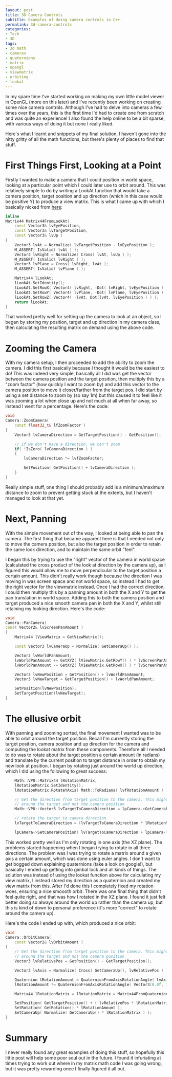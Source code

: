```yaml
---
layout: post
title: 3D Camera Controls
subtitle: Examples of doing camera controls in C++.
permalink: 3d-camera-controls
categories:
- Tech
- 3D
tags:
- 3d math
- cameras
- quaternions
- matrix
- opengl
- viewmatrix
- orbiting
- lookat
---
```

In my spare time I've started working on making my own little model viewer in OpenGL (more on this later) and I've recently been working on creating some nice camera controls. Although I've had to delve into cameras a few times over the years, this is the first time I'd had to create one from scratch and was quite an experience! I also found the help online to be a bit sparse, with various ways of doing it but none I really liked.

Here's what I learnt and snippets of my final solution, I haven't gone into the nitty gritty of all the math functions, but there's plenty of places to find that stuff.

# First Things First, Looking at a Point

Firstly I wanted to make a camera that I could position in world space, looking at a particular point which I could later use to orbit around. This was relatively simple to do by writing a LookAt function that would take a camera position, target position and up direction (which in this case would be positive Y) to produce a view matrix. This is what I came up with which I basically nicked from [here](http://www.opengl.org/wiki/GluLookAt_code):

```cpp
inline
Matrix44 Matrix44FromLookAt(
    const Vector3& lvEyePosition,
    const Vector3& lvTargetPosition,
    const Vector3& lvUp )
{
    Vector3 lvAt = Normalize( lvTargetPosition - lvEyePosition );
    M_ASSERT( IsValid( lvAt ) );
    Vector3 lvRight = Normalize( Cross( lvAt, lvUp ) );
    M_ASSERT( IsValid( lvRight ) );
    Vector3 lvPlane = Cross( lvRight, lvAt );
    M_ASSERT( IsValid( lvPlane ) );

    Matrix44 lLookAt;
    lLookAt.SetIdentity();
    lLookAt.SetRowX( Vector4( lvRight, -Dot( lvRight, lvEyePosition ) ) );
    lLookAt.SetRowY( Vector4( lvPlane, -Dot( lvPlane, lvEyePosition ) ) );
    lLookAt.SetRowZ( Vector4( -lvAt, Dot(lvAt, lvEyePosition ) ) );
    return lLookAt;
}
```

That worked pretty well for setting up the camera to look at an object, so I began by storing my position, target and up direction in my camera class, then calculating the resulting matrix on demand using the above code.

# Zooming the Camera

With my camera setup, I then proceeded to add the ability to zoom the camera. I did this first basically because I thought it would be the easiest to do! This was indeed very simple, basically all I did was get the vector between the camera position and the target position, then multiply this by a "zoom factor" (how quickly I want to zoom by) and add this vector to the camera position to move it closer/farther from the target pos. I did start by using a set distance to zoom by (so say 1m) but this caused it to feel like it was zooming a lot when close up and not much at all when far away, so instead I went for a percentage. Here's the code:

```cpp
void
Camera::ZoomCamera(
    const float32_t& lfZoomFactor )
{
    Vector3 lvCameraDirection = GetTargetPosition() - GetPosition();

    // if we don't have a direction, we can't zoom
    if( !IsZero( lvCameraDirection ) )
    {
        lvCameraDirection *= lvfZoomFactor;

        SetPosition( GetPosition() + lvCameraDirection );
    }
}
```

Really simple stuff, one thing I should probably add is a minimum/maximum distance to zoom to prevent getting stuck at the extents, but I haven't managed to look at that yet.

# Next, Panning

With the simple movement out of the way, I looked at being able to pan the camera. The first thing that became apparent here is that I needed not only to move the camera position, but also the target position in order to retain the same look direction, and to maintain the same orbit "feel".

I began this by trying to use the "right" vector of the camera in world space (calculated the cross product of the look at direction by the camera up), as I figured this would allow me to move perpendicular to the target position a certain amount. This didn't really work though because the direction I was moving in was screen space and not world space, so instead I had to get the right vector for the viewmatrix instead. Once I had the correct direction, I could then multiply this by a panning amount in both the X and Y to get the pan translation in world space. Adding this to both the camera position and target produced a nice smooth camera pan in both the X and Y, whilst still retaining my looking direction. Here's the code:

```cpp
void
Camera::PanCamera(
const Vector2& lvScreenPanAmount )
{
    Matrix44 lViewMatrix = GetViewMatrix();

    const Vector3 lvCameraUp = Normalize( GetCameraUp() );

    Vector3 lvWorldPanAmount;
    lvWorldPanAmount += GetXYZ( lViewMatrix.GetRowY() ) * lvScreenPanAmount.GetY();
    lvWorldPanAmount -= GetXYZ( lViewMatrix.GetRowX() ) * lvScreenPanAmount.GetX(); // reversed as it makes more sense!

    Vector3 lvNewPosition = GetPosition() + lvWorldPanAmount;
    Vector3 lvNewTarget = GetTargetPosition() + lvWorldPanAmount;

    SetPosition(lvNewPosition);
    SetTargetPosition(lvNewTarget);
}
```

# The ellusive orbit

With panning and zooming sorted, the final movement I wanted was to be able to orbit around the target position. Recall I'm currently storing the target position, camera position and up direction for the camera and computing the lookat matrix from these components. Therefore all I needed to do was to rotate about the target position a certain amount (in radians) and translate by the current position to target distance in order to obtain my new look at position. I began by rotating just around the world up direction, which I did using the following to great success:

```cpp
    Math::VPU::Matrix44 lRotationMatrix;
    lRotationMatrix.SetIdentity();
    lRotationMatrix.RotateYAxis( Math::ToRadians( lvfRotationAmount ) );

    // Get the direction from target position to the camera. This might seem a little backward, but we want to rotate
    // around the target and not the camera position
    Math::VPU::Vector3 lvTargetToCameraDirection = lpCamera->GetCameraPosition() - lpCamera->GetTargetPosition();

    // rotate the target to camera direction
    lvTargetToCameraDirection = (lvTargetToCameraDirection * lRotationMatrix);

    lpCamera->SetCameraPosition( lvTargetToCameraDirection + lpCamera->GetTargetPosition() );
```

This worked pretty well as I'm only rotating in one axis (the XZ plane). The problems started happening when I began trying to rotate in all three directions. The problem was I was trying to rotate a matrix around a given axis a certain amount, which was done using euler angles. I don't want to get bogged down explaining quaternions (take a look on google!), but basically I ended up getting into gimbal lock and all kinds of things. The solution was instead of using the lookat function above for calculating my view matrix, I instead stored my direction as a quaternion and created my view matrix from this. After I'd done this I completely fixed my rotation woes, ensuring a nice smoooth orbit. There was one final thing that didn't feel quite right, and that was how I rotated in the XZ plane. I found it just felt better doing so always around the world up rather than the camera up, but this is kind of down to personal preference (it's more "correct" to rotate around the camera up).

Here's the code I ended up with, which produced a nice orbit:

```cpp
void
Camera::OrbitCamera(
    const Vector2& lvOrbitAmount )
{
    // Get the direction from target position to the camera. This might seem a little backward, but we want to rotate
    // around the target and not the camera position
    Vector3 lvRelativePos = GetPosition() - GetTargetPosition();

    Vector3 lvAxis = Normalize( Cross( GetCameraUp(), lvRelativePos ) );

    Quaternion lRotationAmount = QuaternionFromAxisRotationAngle( lvAxis, ToRadians( lvOrbitAmount.GetY() ) );
    lRotationAmount *= QuaternionFromAxisRotationAngle( Vector3(0.0f, 1.0f, 0.0f), ToRadians( lvOrbitAmount.GetX() ) );

    Matrix44 lRotationMatrix = lRotationMatrix = Matrix44FromQuaternion( lRotationAmount );

    SetPosition( GetTargetPosition() + ( lvRelativePos * lRotationMatrix ) );
    SetRotation( GetRotation() * lRotationAmount );
    SetCameraUp( Normalize( GetCameraUp() * lRotationMatrix ) );
}
```

# Summary

I never really found any great examples of doing this stuff, so hopefully this little post will help some poor soul out in the future. I found it infuriating at times trying to work out where in my matrix math code I was going wrong, but it was pretty rewarding once I finally figured it all out.
